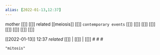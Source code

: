 ```yaml
---
alias: [2022-01-13,12:37]
---
```

 mother [[]] [[]]
 related [[meiosis]] [[]]
 `contemporary events` [[]] [[]] [[]] [[]] [[]] [[]] [[]] [[]]

[[2022-01-13]] 12:37 _related_ [[]] | [[]] | [[]] # # #

```query
"mitosis"
```
